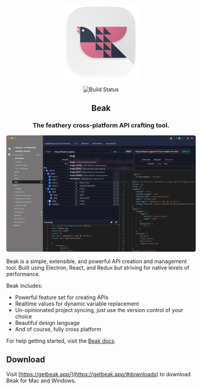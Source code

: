 <p align="center">
	<img width="200" height="200" src="assets/logo.png" />
</p>

<p align="center">
	<img src="https://github.com/getbeak/beak/workflows/Beak/badge.svg" alt="Build Status" />
</p>

<h2 style="border-bottom: none" align="center">Beak</h1>

<h3 align="center">
	The feathery cross-platform API crafting tool.
</h3>

<picture>
	<source media="(prefers-color-scheme: light)" srcset="assets/home-trans-light.png" type="image/png">
	<source media="(prefers-color-scheme: dark)" srcset="assets/home-trans-dark.webp" type="image/webp">
	<source media="(prefers-color-scheme: light)" srcset="assets/home-trans-light.png" type="image/png">
	<source media="(prefers-color-scheme: dark)" srcset="assets/home-trans-dark.webp" type="image/webp">
	<img alt="Preview of Beak showing the project explorer, request and response views, and the omni bar" src="assets/home-trans-dark.png">
</picture>

Beak is a simple, extensible, and powerful API creation and management tool. Built using Electron, React, and Redux but striving for native levels of performance.

Beak includes:
- Powerful feature set for creating APIs
- Realtime values for dynamic variable replacement
- Un-opinionated project syncing, just use the version control of your choice
- Beautiful design language
- And of course, fully cross platform

For help getting started, visit the [Beak docs](https://docs.getbeak.app).

## Download

Visit [https://getbeak.app/](https://getbeak.app/#downloads) to download Beak for Mac and Windows.
